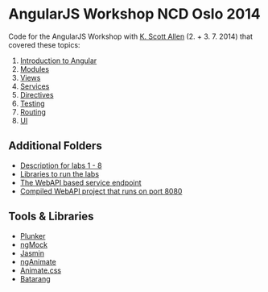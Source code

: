 AngularJS Workshop NCD Oslo 2014
======

Code for the AngularJS Workshop with [K. Scott Allen](http://odetocode.com/blogs/all) (2. + 3. 7. 2014) that covered these topics:

1. [Introduction to Angular](./lab_1/index.html)
2. [Modules](./lab_2/index.html)
3. [Views](./lab_3/index.html)
4. [Services](./lab_4/index.html)
5. [Directives](./lab_5/index.html)
6. [Testing](./lab_6/index.html)
7. [Routing](./lab_7/index.html)
8. [UI](./lab_8/index.html)


Additional Folders
--

* [Description for labs 1 - 8](./labs_of_workshop/)
* [Libraries to run the labs](./lib/)
* [The WebAPI based service endpoint](./webapi/)
* [Compiled WebAPI project that runs on port 8080](./webapi_compiled/)



Tools & Libraries
--

* [Plunker](http://plnkr.co/)
* [ngMock](https://docs.angularjs.org/api/ngMock)
* [Jasmin](http://jasmine.github.io/)
* [ngAnimate](https://docs.angularjs.org/api/ngAnimate)
* [Animate.css](http://daneden.github.io/animate.css/)
* [Batarang](https://chrome.google.com/webstore/detail/angularjs-batarang/ighdmehidhipcmcojjgiloacoafjmpfk)
